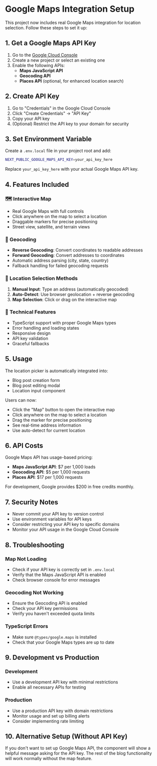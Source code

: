 # Google Maps Integration Setup

This project now includes real Google Maps integration for location selection. Follow these steps to set it up:

## 1. Get a Google Maps API Key

1. Go to the [Google Cloud Console](https://console.cloud.google.com/)
2. Create a new project or select an existing one
3. Enable the following APIs:
   - **Maps JavaScript API**
   - **Geocoding API**
   - **Places API** (optional, for enhanced location search)

## 2. Create API Key

1. Go to "Credentials" in the Google Cloud Console
2. Click "Create Credentials" → "API Key"
3. Copy your API key
4. (Optional) Restrict the API key to your domain for security

## 3. Set Environment Variable

Create a `.env.local` file in your project root and add:

```bash
NEXT_PUBLIC_GOOGLE_MAPS_API_KEY=your_api_key_here
```

Replace `your_api_key_here` with your actual Google Maps API key.

## 4. Features Included

### 🗺️ **Interactive Map**
- Real Google Maps with full controls
- Click anywhere on the map to select a location
- Draggable markers for precise positioning
- Street view, satellite, and terrain views

### 📍 **Geocoding**
- **Reverse Geocoding**: Convert coordinates to readable addresses
- **Forward Geocoding**: Convert addresses to coordinates
- Automatic address parsing (city, state, country)
- Fallback handling for failed geocoding requests

### 🎯 **Location Selection Methods**
1. **Manual Input**: Type an address (automatically geocoded)
2. **Auto-Detect**: Use browser geolocation + reverse geocoding
3. **Map Selection**: Click or drag on the interactive map

### 🔧 **Technical Features**
- TypeScript support with proper Google Maps types
- Error handling and loading states
- Responsive design
- API key validation
- Graceful fallbacks

## 5. Usage

The location picker is automatically integrated into:
- Blog post creation form
- Blog post editing modal
- Location input component

Users can now:
- Click the "Map" button to open the interactive map
- Click anywhere on the map to select a location
- Drag the marker for precise positioning
- See real-time address information
- Use auto-detect for current location

## 6. API Costs

Google Maps API has usage-based pricing:
- **Maps JavaScript API**: $7 per 1,000 loads
- **Geocoding API**: $5 per 1,000 requests
- **Places API**: $17 per 1,000 requests

For development, Google provides $200 in free credits monthly.

## 7. Security Notes

- Never commit your API key to version control
- Use environment variables for API keys
- Consider restricting your API key to specific domains
- Monitor your API usage in the Google Cloud Console

## 8. Troubleshooting

### Map Not Loading
- Check if your API key is correctly set in `.env.local`
- Verify that the Maps JavaScript API is enabled
- Check browser console for error messages

### Geocoding Not Working
- Ensure the Geocoding API is enabled
- Check your API key permissions
- Verify you haven't exceeded quota limits

### TypeScript Errors
- Make sure `@types/google.maps` is installed
- Check that your Google Maps types are up to date

## 9. Development vs Production

### Development
- Use a development API key with minimal restrictions
- Enable all necessary APIs for testing

### Production
- Use a production API key with domain restrictions
- Monitor usage and set up billing alerts
- Consider implementing rate limiting

## 10. Alternative Setup (Without API Key)

If you don't want to set up Google Maps API, the component will show a helpful message asking for the API key. The rest of the blog functionality will work normally without the map feature.
